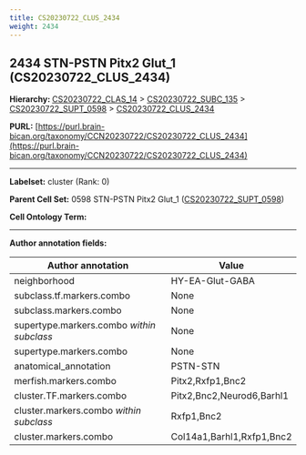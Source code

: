 ```yaml
---
title: CS20230722_CLUS_2434
weight: 2434
---
```

## 2434 STN-PSTN Pitx2 Glut_1 (CS20230722_CLUS_2434)
<b>Hierarchy: </b>
[CS20230722_CLAS_14](../CS20230722_CLAS_14) >
[CS20230722_SUBC_135](../CS20230722_SUBC_135) >
[CS20230722_SUPT_0598](../CS20230722_SUPT_0598) >
[CS20230722_CLUS_2434](../CS20230722_CLUS_2434)

**PURL:** [https://purl.brain-bican.org/taxonomy/CCN20230722/CS20230722_CLUS_2434](https://purl.brain-bican.org/taxonomy/CCN20230722/CS20230722_CLUS_2434)

---


**Labelset:** cluster (Rank: 0)

**Parent Cell Set:** 0598 STN-PSTN Pitx2 Glut_1 ([CS20230722_SUPT_0598](../CS20230722_SUPT_0598))



**Cell Ontology Term:** 

[MARKER GENES.]: #


---

[TRANSFERRED ANNOTATIONS.]: #


[AUTHOR ANNOTATION FIELDS.]: #


**Author annotation fields:**

| Author annotation | Value |
|-------------------|-------|
|neighborhood|HY-EA-Glut-GABA|
|subclass.tf.markers.combo|None|
|subclass.markers.combo|None|
|supertype.markers.combo _within subclass_|None|
|supertype.markers.combo|None|
|anatomical_annotation|PSTN-STN|
|merfish.markers.combo|Pitx2,Rxfp1,Bnc2|
|cluster.TF.markers.combo|Pitx2,Bnc2,Neurod6,Barhl1|
|cluster.markers.combo _within subclass_|Rxfp1,Bnc2|
|cluster.markers.combo|Col14a1,Barhl1,Rxfp1,Bnc2|
